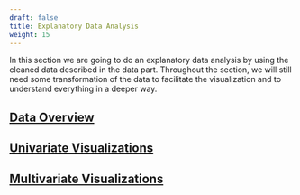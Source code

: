 ```yaml
---
draft: false
title: Explanatory Data Analysis
weight: 15
---
```

  
In this section we are going to do an explanatory data analysis by using the cleaned data described 
in the data part. Throughout the section, we will still need some transformation of the data to
facilitate the visualization and to understand everything in a deeper way.

## [Data Overview](./data_overview)

## [Univariate Visualizations](./univariate)

## [Multivariate Visualizations](./multivariate)